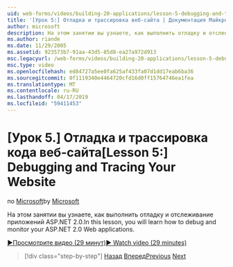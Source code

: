 ```yaml
---
uid: web-forms/videos/building-20-applications/lesson-5-debugging-and-tracing-your-website
title: '[Урок 5:] Отладка и трассировка веб-сайта | Документация Майкрософт'
author: microsoft
description: На этом занятии вы узнаете, как выполнить отладку и отслеживание приложений ASP.NET 2.0.
ms.author: riande
ms.date: 11/29/2005
ms.assetid: 923573b7-91aa-43d5-85d8-ea27a972d913
msc.legacyurl: /web-forms/videos/building-20-applications/lesson-5-debugging-and-tracing-your-website
msc.type: video
ms.openlocfilehash: ed84727a5ee0fa625af433fa07d1dd17eab6ba36
ms.sourcegitcommit: 0f1119340e4464720cfd16d0ff15764746ea1fea
ms.translationtype: MT
ms.contentlocale: ru-RU
ms.lasthandoff: 04/17/2019
ms.locfileid: "59411453"
---
```

# <a name="lesson-5-debugging-and-tracing-your-website"></a><span data-ttu-id="ebd76-103">[Урок 5.] Отладка и трассировка кода веб-сайта</span><span class="sxs-lookup"><span data-stu-id="ebd76-103">[Lesson 5:] Debugging and Tracing Your Website</span></span>

<span data-ttu-id="ebd76-104">по [Microsoft](https://github.com/microsoft)</span><span class="sxs-lookup"><span data-stu-id="ebd76-104">by [Microsoft](https://github.com/microsoft)</span></span>

<span data-ttu-id="ebd76-105">На этом занятии вы узнаете, как выполнить отладку и отслеживание приложений ASP.NET 2.0.</span><span class="sxs-lookup"><span data-stu-id="ebd76-105">In this lesson, you will learn how to debug and monitor your ASP.NET 2.0 Web applications.</span></span>

[<span data-ttu-id="ebd76-106">&#9654;Просмотрите видео (29 минут)</span><span class="sxs-lookup"><span data-stu-id="ebd76-106">&#9654; Watch video (29 minutes)</span></span>](https://channel9.msdn.com/Blogs/ASP-NET-Site-Videos/lesson-5-debugging-and-tracing-your-website)

> [!div class="step-by-step"]
> <span data-ttu-id="ebd76-107">[Назад](lesson-4-understanding-web-application-state.md)
> [Вперед](lesson-6-working-with-stylesheets-and-master-pages.md)</span><span class="sxs-lookup"><span data-stu-id="ebd76-107">[Previous](lesson-4-understanding-web-application-state.md)
[Next](lesson-6-working-with-stylesheets-and-master-pages.md)</span></span>
